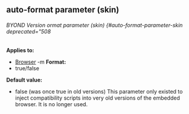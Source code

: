 ## auto-format parameter (skin) 
###### BYOND Version ormat parameter (skin) {#auto-format-parameter-skin deprecated="508
**Applies to:**
*   [Browser](/ref/%7Bskin%7D/control/browser.md) -m<!-- -->
**Format:**
*   true/false
<!-- -->
**Default value:**
*   false (was once true in old versions)
This parameter only existed to inject compatibility scripts into very
old versions of the embedded browser. It is no longer used.